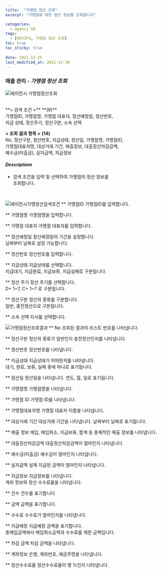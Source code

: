 ```yaml
---
title:  "가맹점 정산 조회"
excerpt: "가맹점에 대한 정산 정보를 조회합니다"

categories:
  - agency SM
tags:
  - [에이전시, 가맹점 정산 조회]
toc: true
toc_sticky: true
 
date: 2021-12-25
last_modified_at: 2021-12-30
---
```

### 매출 관리 - *가맹점 정산 조회*
![에이전시 가맹점정산조회](https://user-images.githubusercontent.com/95394003/147522550-610b7a53-2f2f-4c7e-aaac-f0063f8f5e19.jpeg)

 <br>
**< 검색 조건 >** **(9)**
<br>가맹점ID, 가맹점명, 가맹점 대표자, 정산예정일, 정산번호,<br>지급 상태, 정산주기, 정산구분, 소속 선택

**< 조회 결과 항목 >** **(14)**
<br>No, 정산구분, 정산번호, 지급상태, 정산일, 가맹점명, 가맹점ID,<br>가맹점대표자명, 대상거래 기간, 매출정보, 대출정산차감금액,<br>예수금(미출금), 실지급액, 지급정보

#### *Descriptiom*
- 검색 조건을 입력 및 선택하여 가맹점의 정산 정보를<br>조회합니다.


<br>

![에이전시가맹정산검색조건](https://user-images.githubusercontent.com/95394003/147522651-b48282ff-6205-424b-8150-33ac47164c03.jpeg)
** 가맹점ID
가맹점ID를 입력합니다.

** 가맹점명
가맹점명을 입력합니다.

** 가맹점 대표자
가맹점 대표자를 입력합니다.

** 정산예정일
정산예정일의 기간을 설정합니다.<br>날짜부터 날짜로 설정 가능합니다.

** 정산번호
정산번호를 입력합니다.

** 지급상태
지급상태를 선택합니다.<br>지급대기, 지급완료, 지급보류, 지급실패로 구분됩니다.

** 정산 주기
정산 주기를 선택합니다.<br>D+ 1~7, C+ 1~7 로 구분됩니다.

** 정산구분
정산의 종류를 구분합니다.<br>일반, 충전정산으로 구분됩니다.

** 소속 선택
지사를 선택합니다.
<br>

![가맹점정산조회결과](https://user-images.githubusercontent.com/95394003/146712934-1d163d30-1de3-4e95-a773-287d6c37921b.jpeg)
** No
조회된 결과의 리스트 번호를 나타냅니다.

** 정산구분
정산의 종류가 일반인지 충전정산인지를 나타냅니다.

** 정산번호
정산번호를 나타냅니다.

** 지급상태
지급상태가 어떠한지를 나타냅니다.<br>대기, 완료, 보류, 실패 중에 하나로 표기됩니다.

** 정산일
정산일을 나타냅니다. 연도, 월, 일로 표기됩니다.

** 가맹점명
가맹점명을 나타냅니다.

** 가맹점 ID
가맹점 ID를 나타냅니다.

** 가맹점대표자명
가맹점 대표자 이름을 나타냅니다.

** 대상거래 기간
대상거래 기간을 나타냅니다. 날짜부터 날짜로 표기됩니다.

** 매출 정보
매입, 매입취소, 지급보류, 합계 등 총체적인 매출 정보를 나타냅니다.

** 대출정산차감금액
대출정산차감금액이 얼마인지 나타냅니다.

** 예수금(미출금)
예수금이 얼마인지 나타냅니다.

** 실지급액
실제 지급된 금액이 얼마인지 나타냅니다.

** 지급정보
지급정보를 나타냅니다.<br>계좌 정보와 정산 수수료율을 나타냅니다.

** 건수
건수를 표기합니다

** 금액
금액을 표기합니다.

** 수수료
수수료가 얼마인지를 나타냅니다.

** 지급예정
지급예정 금액을 표기합니다.<br>
총매입금액에서 매입취소금액과 수수료를 제한 금액입니다.

** 차감 금액
차감 금액을 나타냅니다.

** 계좌정보
은행, 계좌번호, 예금주명을 나타냅니다.

** 정산수수료율
정산수수료율이 몇 %인지 나타냅니다.
